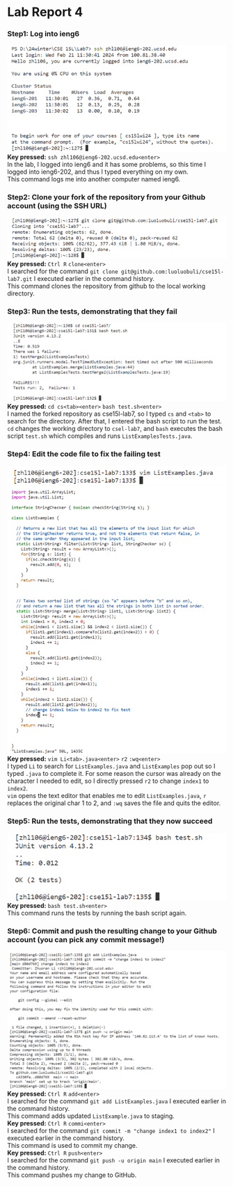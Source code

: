 # Lab Report 4
### Step1: Log into ieng6
![Image](screenshot1.png)  
**Key pressed:** `ssh zhl106@ieng6-202.ucsd.edu<enter>`  
In the lab, I logged into ieng6 and it has some problems, so this time I logged into ieng6-202, and thus I typed everything on my own.  
This command logs me into another computer named ieng6.
### Step2: Clone your fork of the repository from your Github account (using the SSH URL)
![Image](screenshot2.png)  
**Key pressed:** `Ctrl R` `clone<enter>`  
I searched for the command `git clone git@github.com:luoluobuli/cse15l-lab7.git` I executed earlier in the command history.  
This command clones the repository from github to the local working directory.
### Step3: Run the tests, demonstrating that they fail
![Image](screenshot3.png)  
**Key pressed:** `cd cs<tab><enter>` `bash test.sh<enter>`  
I named the forked repository as cse15l-lab7, so I typed `cs` and `<tab>` to search for the directory. After that, I entered the bash script to run the test.  
`cd` changes the working directory to `csel-lab7`, and `bash` executes the bash script `test.sh` which compiles and runs `ListExamplesTests.java`.
### Step4: Edit the code file to fix the failing test
![Image](screenshot4-2.png)  
![Image](screenshot4-1.png)  
**Key pressed:** `vim Li<tab>.java<enter>` `r2` `:wq<enter>`  
I typed `Li` to search for `ListExamples.java` and `ListExamples` pop out so I typed `.java` to complete it. For some reason the cursor was already on the character I needed to edit, so I directly pressed `r2` to change `index1` to `index2`.  
`vim` opens the text editor that enables me to edit `ListExamples.java`, `r` replaces the original char 1 to 2, and `:wq` saves the file and quits the editor.
### Step5: Run the tests, demonstrating that they now succeed
![Image](screenshot5.png)  
**Key pressed:** `bash test.sh<enter>`  
This command runs the tests by running the bash script again.
### Step6: Commit and push the resulting change to your Github account (you can pick any commit message!)
![Image](screenshot6.png)  
**Key pressed:** `Ctrl R` `add<enter>`  
I searched for the command `git add ListExamples.java` I executed earlier in the command history.  
This command adds updated `ListExample.java` to staging.  
**Key pressed:** `Ctrl R` `commi<enter>`  
I searched for the command `git commit -m "change index1 to index2"` I executed earlier in the command history.  
This command is used to commit my change.  
**Key pressed:** `Ctrl R` `push<enter>`  
I searched for the command `git push -u origin main` I executed earlier in the command history.  
This command pushes my change to GitHub.
